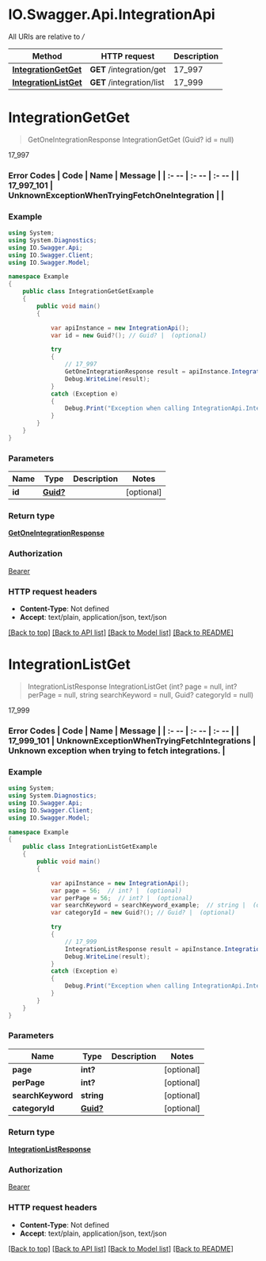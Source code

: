 # IO.Swagger.Api.IntegrationApi

All URIs are relative to */*

Method | HTTP request | Description
------------- | ------------- | -------------
[**IntegrationGetGet**](IntegrationApi.md#integrationgetget) | **GET** /integration/get | 17_997
[**IntegrationListGet**](IntegrationApi.md#integrationlistget) | **GET** /integration/list | 17_999

<a name="integrationgetget"></a>
# **IntegrationGetGet**
> GetOneIntegrationResponse IntegrationGetGet (Guid? id = null)

17_997

### Error Codes  | Code | Name | Message |  | :- -- | :- -- | :- -- |  | 17_997_101 | UnknownExceptionWhenTryingFetchOneIntegration |  |

### Example
```csharp
using System;
using System.Diagnostics;
using IO.Swagger.Api;
using IO.Swagger.Client;
using IO.Swagger.Model;

namespace Example
{
    public class IntegrationGetGetExample
    {
        public void main()
        {

            var apiInstance = new IntegrationApi();
            var id = new Guid?(); // Guid? |  (optional) 

            try
            {
                // 17_997
                GetOneIntegrationResponse result = apiInstance.IntegrationGetGet(id);
                Debug.WriteLine(result);
            }
            catch (Exception e)
            {
                Debug.Print("Exception when calling IntegrationApi.IntegrationGetGet: " + e.Message );
            }
        }
    }
}
```

### Parameters

Name | Type | Description  | Notes
------------- | ------------- | ------------- | -------------
 **id** | [**Guid?**](Guid?.md)|  | [optional] 

### Return type

[**GetOneIntegrationResponse**](GetOneIntegrationResponse.md)

### Authorization

[Bearer](../README.md#Bearer)

### HTTP request headers

 - **Content-Type**: Not defined
 - **Accept**: text/plain, application/json, text/json

[[Back to top]](#) [[Back to API list]](../README.md#documentation-for-api-endpoints) [[Back to Model list]](../README.md#documentation-for-models) [[Back to README]](../README.md)
<a name="integrationlistget"></a>
# **IntegrationListGet**
> IntegrationListResponse IntegrationListGet (int? page = null, int? perPage = null, string searchKeyword = null, Guid? categoryId = null)

17_999

### Error Codes  | Code | Name | Message |  | :- -- | :- -- | :- -- |  | 17_999_101 | UnknownExceptionWhenTryingFetchIntegrations | Unknown exception when trying to fetch integrations. |

### Example
```csharp
using System;
using System.Diagnostics;
using IO.Swagger.Api;
using IO.Swagger.Client;
using IO.Swagger.Model;

namespace Example
{
    public class IntegrationListGetExample
    {
        public void main()
        {

            var apiInstance = new IntegrationApi();
            var page = 56;  // int? |  (optional) 
            var perPage = 56;  // int? |  (optional) 
            var searchKeyword = searchKeyword_example;  // string |  (optional) 
            var categoryId = new Guid?(); // Guid? |  (optional) 

            try
            {
                // 17_999
                IntegrationListResponse result = apiInstance.IntegrationListGet(page, perPage, searchKeyword, categoryId);
                Debug.WriteLine(result);
            }
            catch (Exception e)
            {
                Debug.Print("Exception when calling IntegrationApi.IntegrationListGet: " + e.Message );
            }
        }
    }
}
```

### Parameters

Name | Type | Description  | Notes
------------- | ------------- | ------------- | -------------
 **page** | **int?**|  | [optional] 
 **perPage** | **int?**|  | [optional] 
 **searchKeyword** | **string**|  | [optional] 
 **categoryId** | [**Guid?**](Guid?.md)|  | [optional] 

### Return type

[**IntegrationListResponse**](IntegrationListResponse.md)

### Authorization

[Bearer](../README.md#Bearer)

### HTTP request headers

 - **Content-Type**: Not defined
 - **Accept**: text/plain, application/json, text/json

[[Back to top]](#) [[Back to API list]](../README.md#documentation-for-api-endpoints) [[Back to Model list]](../README.md#documentation-for-models) [[Back to README]](../README.md)
